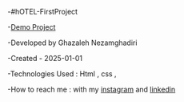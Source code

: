 -#hOTEL-FirstProject


-[Demo Project](https://ghazalehnezamghadiri.github.io/HOTEL/project2.html)

-Developed by Ghazaleh Nezamghadiri

-Created - 2025-01-01

-Technologies Used : Html , css , 

-How to reach me : with my [instagram](https://www.instagram.com/ghazale.ghadiri/?hl=en) and  [linkedin](https://www.linkedin.com/in/ghazaleh-nezamghadiri-06b626302/)
